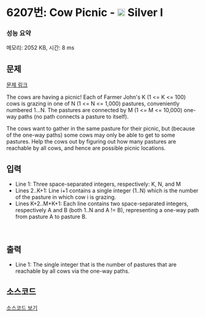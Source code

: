 # 6207번: Cow Picnic - <img src="https://static.solved.ac/tier_small/10.svg" style="height:20px" /> Silver I

<!-- performance -->
### 성능 요약
메모리: 2052 KB, 시간: 8 ms
<!-- end -->

## 문제

[문제 링크](https://boj.kr/6207)


<p>The cows are having a picnic! Each of Farmer John's K (1 &lt;= K &lt;= 100) cows is grazing in one of N (1 &lt;= N &lt;= 1,000) pastures, conveniently numbered 1...N. The pastures are connected by M (1 &lt;= M &lt;= 10,000) one-way paths (no path connects a pasture to itself).</p>

<p>The cows want to gather in the same pasture for their picnic, but (because of the one-way paths) some cows may only be able to get to some pastures. Help the cows out by figuring out how many pastures are reachable by all cows, and hence are possible picnic locations.</p>



## 입력


<ul>
<li>Line 1: Three space-separated integers, respectively: K, N, and M</li>
<li>Lines 2..K+1: Line i+1 contains a single integer (1..N) which is the number of the pasture in which cow i is grazing.</li>
<li>Lines K+2..M+K+1: Each line contains two space-separated integers, respectively A and B (both 1..N and A != B), representing a one-way path from pasture A to pasture B.</li>
</ul>

<p>&nbsp;</p>



## 출력


<ul>
<li>Line 1: The single integer that is the number of pastures that are reachable by all cows via the one-way paths.</li>
</ul>



## 소스코드

[소스코드 보기](Cow%20Picnic.cpp)